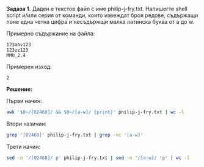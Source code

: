 **Задаза 1.** Даден е текстов файл с име philip-j-fry.txt. Напишегте shell script и/или серия от команди, които извеждат броя редове, съдържащи поне една четна цифра и несъдържщи малка латинска буква от a до w.

Примерно съдържание на файла:
```
123abv123
123zz123
MMU_2.4
```

Примерен изход:

```
2
```

**Решение:** 

Първи начин:

```sh
awk '$0~/[02468]/ && $0~/[a-w]/ {print}' philip-j-fry.txt | wc -l
```

Втори назичин:

```sh
grep '[02468]' philip-j-fry.txt | grep -vc '[a-w]'
```

Трети начин:

```sh
sed -n '/[02468]/ p' philip-j-fry.txt | sed -n '/[a-w]/ !p' | wc -l
```
